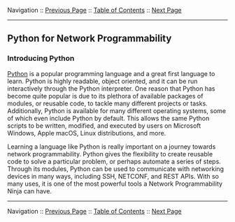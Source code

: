 Navigation :: [Previous Page](LTRDEV-1100-02b-Python-Ex4.md) :: [Table of Contents](LTRDEV-1100-00-Intro.md#table-of-contents) :: [Next Page](LTRDEV-1100-02c-Teams-Ex1.md)


---

## Python for Network Programmability

### Introducing Python

[Python](https://www.python.org/) is a popular programming language and a great first language to learn. Python is 
highly readable, object oriented, and it can be run interactively through the Python interpreter. One reason that 
Python has become quite popular is due to its plethora of available packages of modules, or reusable code, to tackle 
many different projects or tasks. Additionally, Python is available for many different operating systems, some of 
which even include Python by default. This allows the same Python scripts to be written, modified, and executed by 
users on Microsoft Windows, Apple macOS, Linux distributions, and more.

Learning a language like Python is really important on a journey towards network programmability. Python gives the 
flexibility to create reusable code to solve a particular problem, or perhaps automate a series of steps. Through its 
modules, Python can be used to communicate with networking devices in many ways, including SSH, NETCONF, 
and REST APIs. With so many uses, it is one of the most powerful tools a Network Programmability Ninja can have.

---


Navigation :: [Previous Page](LTRDEV-1100-02b-Python-Ex4.md) :: [Table of Contents](LTRDEV-1100-00-Intro.md#table-of-contents) :: [Next Page](LTRDEV-1100-02c-Teams-Ex1.md)

